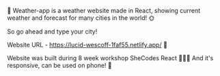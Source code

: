 💚 Weather-app is a weather website made in React, showing current weather and forecast for many cities in the world! 🌞

So go ahead and type your city!

Website URL - https://lucid-wescoff-1faf55.netlify.app/ 💜

Website was built during 8 week workshop SheCodes React 👩🏼‍💻 And it's responsive, can be used on phone! 📱
